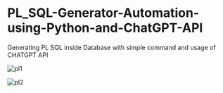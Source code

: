 # PL_SQL-Generator-Automation-using-Python-and-ChatGPT-API
Generating PL SQL inside Database with simple command and usage of CHATGPT API

![pl1](https://user-images.githubusercontent.com/114352465/230271887-5b3aba14-90ca-41f8-aace-3555db34db08.png)

![pl2](https://user-images.githubusercontent.com/114352465/230271895-f7f329ce-ca0b-4b1a-ae5f-ab97fa17cfe7.png)

